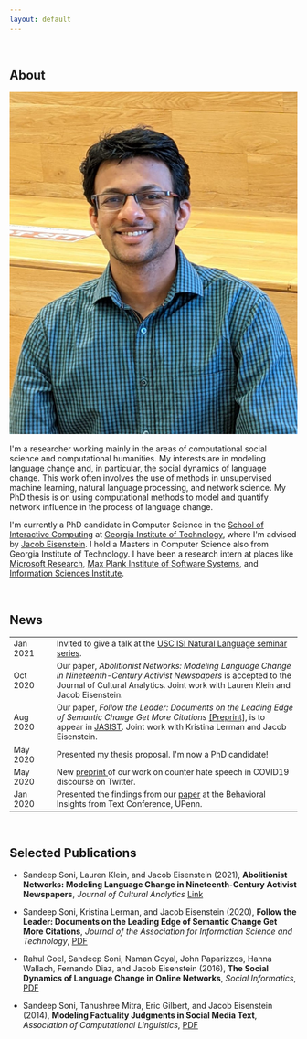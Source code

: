 ```yaml
---
layout: default
---
```


<br>

## About

<img class="profile-picture" src="pic.jpg">

I'm a researcher working mainly in the areas of computational social science and computational humanities. My interests are in modeling language change and, in particular, the social dynamics of language change. This work often involves the use of methods in unsupervised machine learning, natural language processing, and network science. My PhD thesis is on using computational methods to model and quantify network influence in the process of language change.

I'm currently a PhD candidate in Computer Science in the [School of Interactive Computing](https://www.ic.gatech.edu/) at [Georgia Institute of Technology](https://www.gatech.edu/), where I'm advised by [Jacob Eisenstein](https://jacobeisenstein.github.io/). I hold a Masters in Computer Science also from Georgia Institute of Technology. I have been a research intern at places like [Microsoft Research](https://www.microsoft.com/en-us/research/), [Max Plank Institute of Software Systems](https://www.mpi-sws.org/), and [Information Sciences Institute](https://www.isi.edu/).

<br> 

## News

<table style="width:100%">
  <tr>
  <td width="15%"> Jan 2021</td>
  <td> Invited to give a talk at the <a href="https://nlg.isi.edu/nl-seminar/"> USC ISI Natural Language seminar series</a>.</td>
  </tr>
  <tr>
  <tr>
  <td width="15%"> Oct 2020</td>
  <td> Our paper, <i>Abolitionist Networks: Modeling Language Change in Nineteenth-Century Activist Newspapers</i> is accepted to the Journal of Cultural Analytics. Joint work with Lauren Klein and Jacob Eisenstein.</td>
  </tr>
  <tr>
    <td width="15%">Aug 2020</td>
    <td>Our paper, <i>Follow the Leader: Documents on the Leading Edge of Semantic Change Get More Citations</i> <a href="https://arxiv.org/pdf/1909.04189.pdf">[Preprint]</a>, is to appear in <a href="https://asistdl.onlinelibrary.wiley.com/journal/23301643">JASIST</a>. Joint work with Kristina Lerman and Jacob Eisenstein.</td>
  </tr>
  <tr>
    <td width="15%">May 2020</td>
    <td>Presented my thesis proposal. I'm now a PhD candidate! </td>
  </tr>
    <tr>
    <td width="15%">May 2020</td>
    <td>New <a href="https://arxiv.org/pdf/2005.12423.pdf"> preprint </a> of our work on counter hate speech in COVID19 discourse on Twitter.</td>
  </tr>
  <tr>
    <td width="15%">Jan 2020</td>
    <td>Presented the findings from our <a href="https://arxiv.org/pdf/1909.04189.pdf">paper</a> at the Behavioral Insights from Text Conference, UPenn.</td>
  </tr>
</table>


<br>

## Selected Publications

- Sandeep Soni, Lauren Klein, and Jacob Eisenstein (2021), **Abolitionist Networks: Modeling Language Change in Nineteenth-Century Activist Newspapers**, *Journal of Cultural Analytics* [Link](https://culturalanalytics.org/article/18841-abolitionist-networks-modeling-language-change-in-nineteenth-century-activist-newspapers)

- Sandeep Soni, Kristina Lerman, and Jacob Eisenstein (2020), **Follow the Leader: Documents on the Leading Edge of Semantic Change Get More Citations**, *Journal of the Association for Information Science and Technology*, [PDF](https://arxiv.org/pdf/1909.04189.pdf)

- Rahul Goel, Sandeep Soni, Naman Goyal, John Paparizzos, Hanna Wallach, Fernando Diaz, and Jacob Eisenstein (2016), **The Social Dynamics of Language Change in Online Networks**, *Social Informatics*, [PDF](https://arxiv.org/pdf/1609.02075.pdf)

- Sandeep Soni, Tanushree Mitra, Eric Gilbert, and Jacob Eisenstein (2014), **Modeling Factuality Judgments in Social Media Text**, *Association of Computational Linguistics*, [PDF](https://www.aclweb.org/anthology/P14-2068.pdf)

<!-- ## Teaching

Fall 2020: TA for CS 7650/4650 [Natural Language Processing]()

Fall 2019: TA for CS 6474/4803 [Social Computing](http://www.munmund.net/CS6474_Fall2019.html)  
  
Fall 2015: TA for CS 7650/4650 [Natural Language Processing](https://github.com/jacobeisenstein/gt-nlp-class)

<br> -->
